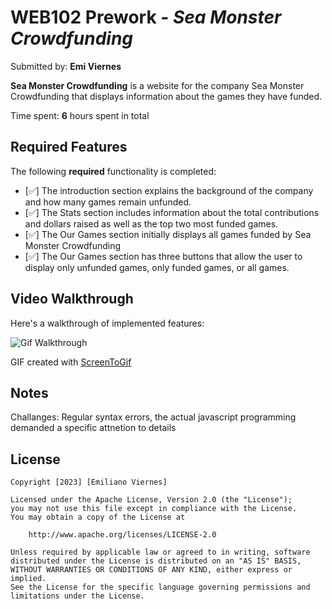 # WEB102 Prework - *Sea Monster Crowdfunding*

Submitted by: **Emi Viernes**

**Sea Monster Crowdfunding** is a website for the company Sea Monster Crowdfunding that displays information about the games they have funded.

Time spent: **6** hours spent in total

## Required Features

The following **required** functionality is completed:

* [:white_check_mark:] The introduction section explains the background of the company and how many games remain unfunded.
* [:white_check_mark:] The Stats section includes information about the total contributions and dollars raised as well as the top two most funded games.
* [:white_check_mark:] The Our Games section initially displays all games funded by Sea Monster Crowdfunding
* [:white_check_mark:] The Our Games section has three buttons that allow the user to display only unfunded games, only funded games, or all games.


## Video Walkthrough

Here's a walkthrough of implemented features:

<img src= "https://imgur.com/a/ZvdlMV2.gif" title='Gif Walkthrough' width='' alt='Gif Walkthrough' />

<!-- Replace this with whatever GIF tool you used! -->
GIF created with [ScreenToGif](https://www.screentogif.com/)  
<!-- Recommended tools:
[Kap](https://getkap.co/) for macOS
[ScreenToGif](https://www.screentogif.com/) for Windows
[peek](https://github.com/phw/peek) for Linux. -->

## Notes

Challanges: Regular syntax errors, the actual javascript programming demanded a specific attnetion to details 

## License

    Copyright [2023] [Emiliano Viernes]

    Licensed under the Apache License, Version 2.0 (the "License");
    you may not use this file except in compliance with the License.
    You may obtain a copy of the License at

        http://www.apache.org/licenses/LICENSE-2.0

    Unless required by applicable law or agreed to in writing, software
    distributed under the License is distributed on an "AS IS" BASIS,
    WITHOUT WARRANTIES OR CONDITIONS OF ANY KIND, either express or implied.
    See the License for the specific language governing permissions and
    limitations under the License.
